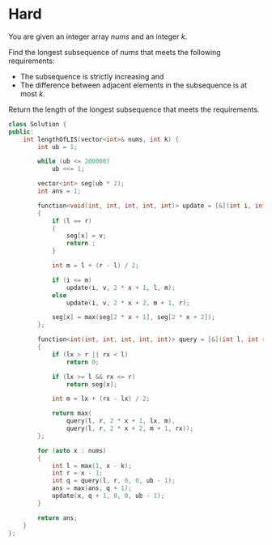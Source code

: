 # Hard

You are given an integer array $nums$ and an integer $k$.

Find the longest subsequence of $nums$ that meets the following requirements:

- The subsequence is strictly increasing and
- The difference between adjacent elements in the subsequence is at most $k$.

Return the length of the longest subsequence that meets the requirements.

```cpp
class Solution {
public:
    int lengthOfLIS(vector<int>& nums, int k) {
        int ub = 1;

        while (ub <= 200000)
            ub <<= 1;

        vector<int> seg(ub * 2);
        int ans = 1;

        function<void(int, int, int, int, int)> update = [&](int i, int v, int x, int l, int r)
        {
            if (l == r)
            {
                seg[x] = v;
                return ;
            }

            int m = l + (r - l) / 2;

            if (i <= m)
                update(i, v, 2 * x + 1, l, m);
            else
                update(i, v, 2 * x + 2, m + 1, r);

            seg[x] = max(seg[2 * x + 1], seg[2 * x + 2]);
        };

        function<int(int, int, int, int, int)> query = [&](int l, int r, int x, int lx, int rx)
        {
            if (lx > r || rx < l)
                return 0;

            if (lx >= l && rx <= r)
                return seg[x];

            int m = lx + (rx - lx) / 2;

            return max(
                query(l, r, 2 * x + 1, lx, m), 
                query(l, r, 2 * x + 2, m + 1, rx));
        };

        for (auto x : nums)
        {
            int l = max(1, x - k);
            int r = x - 1;
            int q = query(l, r, 0, 0, ub - 1);
            ans = max(ans, q + 1);
            update(x, q + 1, 0, 0, ub - 1);
        }

        return ans;
    }
};
```
